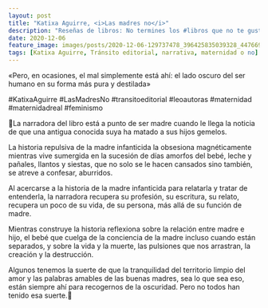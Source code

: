 ```yaml
---
layout: post
title: "Katixa Aguirre, <i>Las madres no</i>"
description: "Reseñas de libros: No termines los #libros que no te gustan. I els #llibres que t'agraden llegeix-los tants cops com calgui."
date: 2020-12-06
feature_image: images/posts/2020-12-06-129737478_396425835039328_4476698943738660281_n_17862538367276004.jpg
tags: [Katixa Aguirre, Tránsito editorial, narrativa, maternidad o no]
---
```


«Pero, en ocasiones, el mal simplemente está ahí: el lado oscuro del ser humano en su forma más pura y destilada»
<!--more-->

#KatixaAguirre #LasMadresNo #transitoeditorial #leoautoras #maternidad #maternidadreal #feminismo

🍼La narradora del libro está a punto de ser madre cuando le llega la noticia de que una antigua conocida suya ha matado a sus hijos gemelos.

La historia repulsiva de la madre infanticida la obsesiona magnéticamente mientras vive sumergida en la sucesión de días amorfos del bebé, leche y pañales, llantos y siestas, que no solo se le hacen cansados sino también, se atreve a confesar, aburridos. 

Al acercarse a la historia de la madre infanticida para relatarla y tratar de entenderla, la narradora recupera su profesión, su escritura, su relato, recupera un poco de su vida, de su persona, más allá de su función de madre.

Mientras construye la historia reflexiona sobre la relación entre madre e hijo, el bebé que cuelga de la conciencia de la madre incluso cuando están separados, y sobre la vida y la muerte, las pulsiones que nos arrastran, la creación y la destrucción. 

Algunos tenemos la suerte de que la tranquilidad del territorio limpio del amor y las palabras amables de las buenas madres, sea lo que sea eso, están siempre ahí para recogernos de la oscuridad. Pero no todos han tenido esa suerte.🍼
